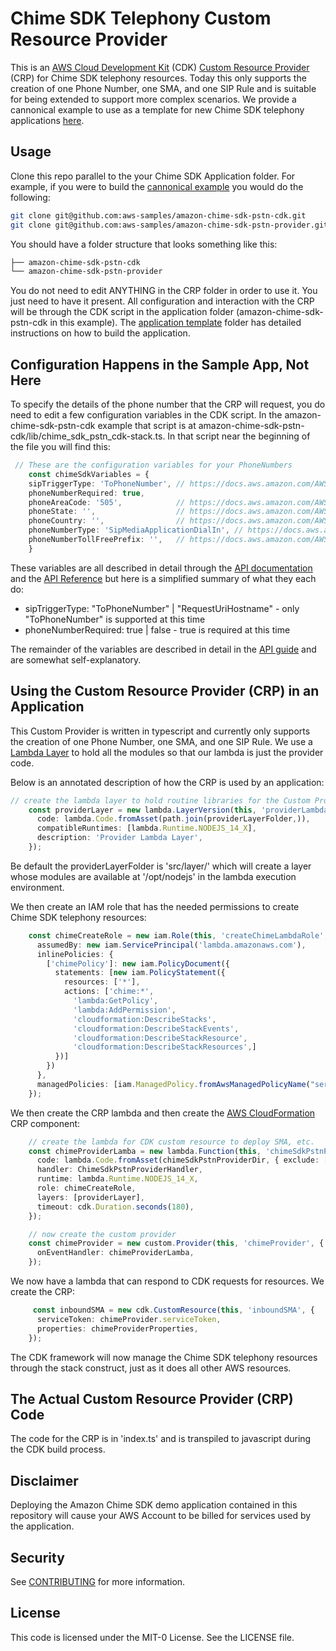 # Chime SDK Telephony Custom Resource Provider

This is an [AWS Cloud Development Kit](https://aws.amazon.com/cdk/) (CDK) [Custom Resource Provider](https://docs.aws.amazon.com/cdk/api/latest/docs/custom-resources-readme.html) (CRP)
for Chime SDK telephony resources.  Today this only supports the creation of one Phone Number, one SMA, and one SIP Rule and is suitable for being extended to support more 
complex scenarios.  We provide a cannonical example to use as a template for new Chime SDK telephony applications [here](https://github.com/aws-samples/amazon-chime-sdk-pstn-cdk).

## Usage

Clone this repo parallel to the your Chime SDK Application folder.  For example, if you were to build the [cannonical example](https://github.com/aws-samples/amazon-chime-sdk-pstn-cdk) 
you would do the following:

```bash
git clone git@github.com:aws-samples/amazon-chime-sdk-pstn-cdk.git
git clone git@github.com:aws-samples/amazon-chime-sdk-pstn-provider.git
```

You should have a folder structure that looks something like this:

```bash
├── amazon-chime-sdk-pstn-cdk
└── amazon-chime-sdk-pstn-provider
```

You do not need to edit ANYTHING in the CRP folder in order to use it.  You just need to have it present.  All configuration and interaction with the CRP will be through
the CDK script in the application folder (amazon-chime-sdk-pstn-cdk in this example).  The [application template](https://github.com/aws-samples/amazon-chime-sdk-pstn-cdk) 
folder has detailed instructions on how to build the application.

## Configuration Happens in the Sample App, Not Here

To specify the details of the phone number that the CRP will request, you do need to edit a few configuration variables in the CDK script.  In the amazon-chime-sdk-pstn-cdk example that 
script is at amazon-chime-sdk-pstn-cdk/lib/chime_sdk_pstn_cdk-stack.ts.  In that script near the beginning of the file you will find this:

```typescript
 // These are the configuration variables for your PhoneNumbers
    const chimeSdkVariables = {
    sipTriggerType: 'ToPhoneNumber', // https://docs.aws.amazon.com/AWSJavaScriptSDK/v3/latest/clients/client-chime/enums/sipruletriggertype.html
    phoneNumberRequired: true,
    phoneAreaCode: '505',            // https://docs.aws.amazon.com/AWSJavaScriptSDK/v3/latest/clients/client-chime/interfaces/searchavailablephonenumberscommandinput.html
    phoneState: '',                  // https://docs.aws.amazon.com/AWSJavaScriptSDK/v3/latest/clients/client-chime/interfaces/searchavailablephonenumberscommandinput.html
    phoneCountry: '',                // https://docs.aws.amazon.com/AWSJavaScriptSDK/v3/latest/clients/client-chime/interfaces/searchavailablephonenumberscommandinput.html
    phoneNumberType: 'SipMediaApplicationDialIn', // https://docs.aws.amazon.com/AWSJavaScriptSDK/v3/latest/clients/client-chime/enums/phonenumberproducttype.html
    phoneNumberTollFreePrefix: '',   // https://docs.aws.amazon.com/AWSJavaScriptSDK/v3/latest/clients/client-chime/interfaces/searchavailablephonenumberscommandinput.html
    }
```    

These variables are all described in detail through the [API documentation](https://docs.aws.amazon.com/AWSJavaScriptSDK/v3/latest/clients/client-chime/)
and the [API Reference](https://docs.aws.amazon.com/chime/latest/APIReference/API_Operations_Amazon_Chime.html) but here is a simplified summary of what they each do:

* sipTriggerType:  "ToPhoneNumber" | "RequestUriHostname" - only "ToPhoneNumber" is supported at this time
* phoneNumberRequired: true | false - true is required at this time

The remainder of the variables are described in detail in the 
[API guide](https://docs.aws.amazon.com/AWSJavaScriptSDK/v3/latest/clients/client-chime/interfaces/searchavailablephonenumberscommandinput.html) and are somewhat
self-explanatory.
## Using the Custom Resource Provider (CRP) in an Application

This Custom Provider is written in typescript and currently only supports the creation of one Phone Number, one SMA, and one SIP Rule.  We use a 
[Lambda Layer](https://aws.amazon.com/blogs/compute/using-lambda-layers-to-simplify-your-development-process/) to hold all the modules so that our
lambda is just the provider code.  

Below is an annotated description of how the CRP is used by an application:

```typescript
// create the lambda layer to hold routine libraries for the Custom Provider
    const providerLayer = new lambda.LayerVersion(this, 'providerLambdaLayer', {
      code: lambda.Code.fromAsset(path.join(providerLayerFolder,)),
      compatibleRuntimes: [lambda.Runtime.NODEJS_14_X],
      description: 'Provider Lambda Layer',
    });

```

Be default the providerLayerFolder is 'src/layer/' which will create a layer whose modules are available at '/opt/nodejs' in the lambda execution 
environment.

We then create an IAM role that has the needed permissions to create Chime SDK telephony resources:

```typescript
    const chimeCreateRole = new iam.Role(this, 'createChimeLambdaRole', {
      assumedBy: new iam.ServicePrincipal('lambda.amazonaws.com'),
      inlinePolicies: {
        ['chimePolicy']: new iam.PolicyDocument({
          statements: [new iam.PolicyStatement({
            resources: ['*'],
            actions: ['chime:*',
              'lambda:GetPolicy',
              'lambda:AddPermission',
              'cloudformation:DescribeStacks',
              'cloudformation:DescribeStackEvents',
              'cloudformation:DescribeStackResource',
              'cloudformation:DescribeStackResources',]
          })]
        })
      },
      managedPolicies: [iam.ManagedPolicy.fromAwsManagedPolicyName("service-role/AWSLambdaBasicExecutionRole")]
    });
```

We then create the CRP lambda and then create the [AWS CloudFormation](https://aws.amazon.com/cloudformation/) CRP component:

```typescript
    // create the lambda for CDK custom resource to deploy SMA, etc.
    const chimeProviderLamba = new lambda.Function(this, 'chimeSdkPstnProviderLamba-', {
      code: lambda.Code.fromAsset(chimeSdkPstnProviderDir, { exclude: ["README.md", "*.ts"] }),
      handler: ChimeSdkPstnProviderHandler,
      runtime: lambda.Runtime.NODEJS_14_X,
      role: chimeCreateRole,
      layers: [providerLayer],
      timeout: cdk.Duration.seconds(180),
    });

    // now create the custom provider
    const chimeProvider = new custom.Provider(this, 'chimeProvider', {
      onEventHandler: chimeProviderLamba,
    });

```

We now have a lambda that can respond to CDK requests for resources.  We create the CRP:

```typescript
     const inboundSMA = new cdk.CustomResource(this, 'inboundSMA', {
      serviceToken: chimeProvider.serviceToken,
      properties: chimeProviderProperties,
    });
```

The CDK framework will now manage the Chime SDK telephony resources through the stack construct, just as it does all other AWS 
resources.

## The Actual Custom Resource Provider (CRP) Code

The code for the CRP is in 'index.ts' and is transpiled to javascript during the CDK build process.

## Disclaimer

Deploying the Amazon Chime SDK demo application contained in this repository will cause your AWS Account to be billed for services used by the application.

## Security

See [CONTRIBUTING](CONTRIBUTING.md#security-issue-notifications) for more information.

## License

This code is licensed under the MIT-0 License. See the LICENSE file.

